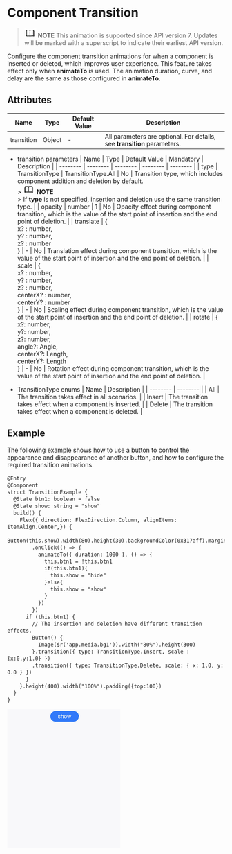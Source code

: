 # Component Transition


> ![icon-note.gif](public_sys-resources/icon-note.gif) **NOTE**
> This animation is supported since API version 7. Updates will be marked with a superscript to indicate their earliest API version.


Configure the component transition animations for when a component is inserted or deleted, which improves user experience. This feature takes effect only when **animateTo** is used. The animation duration, curve, and delay are the same as those configured in **animateTo**.


## Attributes

  | Name | Type | Default Value | Description | 
| -------- | -------- | -------- | -------- |
| transition | Object | - | All parameters are optional. For details, see **transition** parameters. | 

- transition parameters
    | Name | Type | Default Value | Mandatory | Description | 
  | -------- | -------- | -------- | -------- | -------- |
  | type | TransitionType | TransitionType.All | No | Transition type, which includes component addition and deletion by default.<br/>> ![icon-note.gif](public_sys-resources/icon-note.gif) **NOTE**<br/>> If **type** is not specified, insertion and deletion use the same transition type. | 
  | opacity | number | 1 | No | Opacity effect during component transition, which is the value of the start point of insertion and the end point of deletion. | 
  | translate | {<br/>x? : number,<br/>y? : number,<br/>z? : number<br/>} | - | No | Translation effect during component transition, which is the value of the start point of insertion and the end point of deletion. | 
  | scale | {<br/>x? : number,<br/>y? : number,<br/>z? : number,<br/>centerX? : number,<br/>centerY? : number<br/>} | - | No | Scaling effect during component transition, which is the value of the start point of insertion and the end point of deletion. | 
  | rotate | {<br/>x?: number,<br/>y?: number,<br/>z?: number,<br/>angle?: Angle,<br/>centerX?: Length,<br/>centerY?: Length<br/>} | - | No | Rotation effect during component transition, which is the value of the start point of insertion and the end point of deletion. | 

- TransitionType enums
    | Name | Description | 
  | -------- | -------- |
  | All | The transition takes effect in all scenarios. | 
  | Insert | The transition takes effect when a component is inserted. | 
  | Delete | The transition takes effect when a component is deleted. | 


## Example

The following example shows how to use a button to control the appearance and disappearance of another button, and how to configure the required transition animations.

  
```
@Entry
@Component
struct TransitionExample {
  @State btn1: boolean = false
  @State show: string = "show"
  build() {
    Flex({ direction: FlexDirection.Column, alignItems: ItemAlign.Center,}) {
      Button(this.show).width(80).height(30).backgroundColor(0x317aff).margin({bottom:50})
        .onClick(() => {
          animateTo({ duration: 1000 }, () => {
            this.btn1 = !this.btn1
            if(this.btn1){
              this.show = "hide"
            }else{
              this.show = "show"
            }
          })
        })
      if (this.btn1) {
        // The insertion and deletion have different transition effects.
        Button() {
          Image($r('app.media.bg1')).width("80%").height(300)
        }.transition({ type: TransitionType.Insert, scale : {x:0,y:1.0} })
        .transition({ type: TransitionType.Delete, scale: { x: 1.0, y: 0.0 } })
      }
    }.height(400).width("100%").padding({top:100})
  }
}
```

![en-us_image_0000001211898498](figures/en-us_image_0000001211898498.gif)
